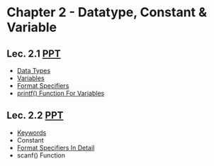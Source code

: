 # Chapter 2 - Datatype, Constant & Variable

## Lec. 2.1 [PPT](https://drive.google.com/file/d/1UjTAr_D8nN8b76WjN5x5jecHNQfeqobt/view?usp=sharing)
- [Data Types](https://medium.com/@milankathiriya/variables-data-types-and-format-specifiers-in-c-language-2ceb84b26a1e#:~:text=if%3B%20//%20invalid-,Data%20Type,-Data%20types%20are)
- [Variables](https://medium.com/@milankathiriya/variables-data-types-and-format-specifiers-in-c-language-2ceb84b26a1e#:~:text=Just%20now-,Variable,-A%20container%20which)
- [Format Specifiers](https://medium.com/@milankathiriya/variables-data-types-and-format-specifiers-in-c-language-2ceb84b26a1e#:~:text=string%20Data%20Type-,Format%20Specifier,-Format%20specifier%20is)
- [printf() Function For Variables](https://medium.com/@milankathiriya/variables-data-types-and-format-specifiers-in-c-language-2ceb84b26a1e#:~:text=Let%E2%80%99s%20see%20an%20example%20we%20learned%20so%20far%3A)

## Lec. 2.2 [PPT](https://drive.google.com/file/d/1w_JI4lh_zfng5nuH49kYgaF6qECt9Ah7/view?usp=sharing)
- [Keywords](https://medium.com/@milankathiriya/keywords-in-c-language-929426f203ac)
- Constant
- [Format Specifiers In Detail](https://medium.com/@milankathiriya/variables-data-types-and-format-specifiers-in-c-language-2ceb84b26a1e#:~:text=string%20Data%20Type-,Format%20Specifier,-Format%20specifier%20is)
- scanf() Function 

